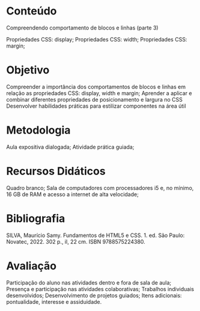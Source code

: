 # Conteúdo

Compreendendo comportamento de blocos e linhas (parte 3)

Propriedades CSS: display;
Propriedades CSS: width;
Propriedades CSS: margin;

# Objetivo

Compreender a importância dos comportamentos de blocos e linhas em relação as propriedades CSS: display, width e margin;
Aprender a aplicar e combinar diferentes propriedades de posicionamento e largura no CSS
Desenvolver habilidades práticas para estilizar componentes na área útil

# Metodologia

Aula expositiva dialogada; Atividade prática guiada;

# Recursos Didáticos

Quadro branco; Sala de computadores com processadores i5 e, no mínimo, 16 GB de RAM e acesso a internet de alta velocidade;

# Bibliografia

SILVA, Maurício Samy. Fundamentos de HTML5 e CSS. 1. ed. São Paulo: Novatec, 2022. 302 p., il, 22 cm. ISBN 9788575224380.

# Avaliação

Participação do aluno nas atividades dentro e fora de sala de aula;
Presença e participação nas atividades colaborativas;
Trabalhos individuais desenvolvidos;
Desenvolvimento de projetos guiados;
Itens adicionais: pontualidade, interesse e assiduidade.
